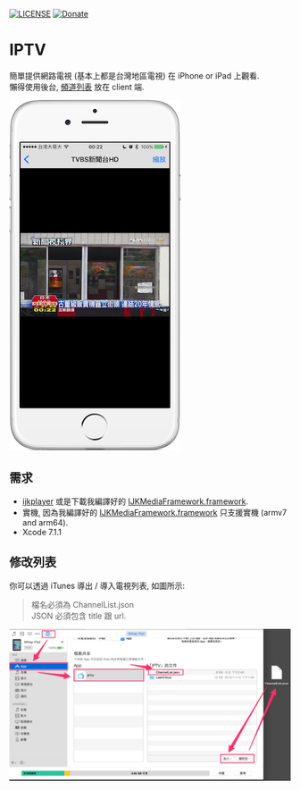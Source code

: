 [![LICENSE](https://img.shields.io/badge/License-MIT-green.svg?style=flat-square)](LICENSE)
[![Donate](https://img.shields.io/badge/PayPal-Donate-yellow.svg?style=flat-square)](https://www.paypal.com/cgi-bin/webscr?cmd=_s-xclick&hosted_button_id=LC58N7VZUST5N)

# IPTV
簡單提供網路電視 (基本上都是台灣地區電視) 在 iPhone or iPad 上觀看.  
懶得使用後台, [頻道列表][2] 放在 client 端.

![](README/1.png)

## 需求
* [ijkplayer][1] 或是下載我編譯好的 [IJKMediaFramework.framework][6].
* 實機, 因為我編譯好的 [IJKMediaFramework.framework][6] 只支援實機 (armv7 and arm64).
* Xcode 7.1.1

## 修改列表
你可以透過 iTunes 導出 / 導入電視列表, 如圖所示:
>檔名必須為 ChannelList.json  
>JSON 必須包含 title 跟 url.

![](README/2.png)


[1]: https://github.com/Bilibili/ijkplayer "ijkplayer"
[2]: IPTV/ChannelList.json "頻道列表"
[3]: https://developer.apple.com/xcode/download/ "xcode"
[4]: https://github.com/shinrenpan/IPTV/archive/master.zip "下載"
[5]: http://www.dycksir.com/2015/10/10/Launching-Your-App-on-Devices-Xcode-7-without-certificate/ "教學"
[6]: https://www.dropbox.com/s/5ltr66tyk3lxvfy/IJKMediaFramework.framework.zip?dl=0 "下載"
